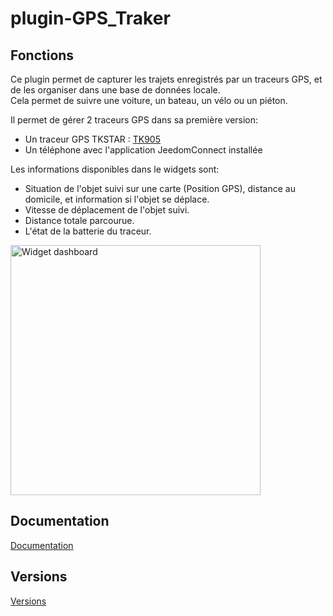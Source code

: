 # plugin-GPS_Traker

## Fonctions

Ce plugin permet de capturer les trajets enregistrés par un traceurs GPS, et de les organiser dans une base de données locale.<br>
Cela permet de suivre une voiture, un bateau, un vélo ou un piéton.<br>

Il permet de gérer 2 traceurs GPS dans sa première version:
* Un traceur GPS TKSTAR : [TK905](https://www.cdiscount.com/search/10/tk905.html#_his_)
* Un téléphone avec l'application JeedomConnect installée

Les informations disponibles dans le widgets sont:
* Situation de l'objet suivi sur une carte (Position GPS), distance au domicile, et information si l'objet se déplace.
* Vitesse de déplacement de l'objet suivi.
* Distance totale parcourue.
* L'état de la batterie du traceur.


<p align="left">
  <img src="../master/doc/images/widget.png" height="400" title="Widget dashboard">
</p>


## Documentation
[Documentation](../../tree/master/doc/fr_FR/documentation.md)

## Versions
[Versions](../../tree/master/doc/fr_FR/changelog.md)

